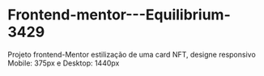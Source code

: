 # Frontend-mentor---Equilibrium-3429
Projeto frontend-Mentor estilização de uma card NFT, designe responsivo Mobile: 375px e Desktop: 1440px
